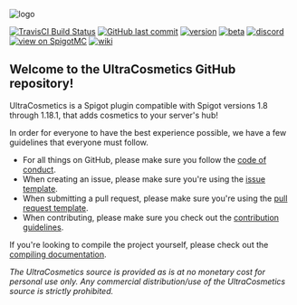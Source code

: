 ![logo](https://puu.sh/E6GuW/414e92c886.png)

[discord-invite]: https://discord.gg/0125SVBfnBFwl7XOP
[travis-link]: https://travis-ci.org/iSach/UltraCosmetics
[jenkins-link]: https://ci.isach.be/job/UltraCosmetics/lastSuccessfulBuild/
[wiki-link]: https://github.com/iSach/UltraCosmetics/wiki
[spigotmc-link]: https://www.spigotmc.org/resources/10905/

[![TravisCI Build Status](https://travis-ci.org/iSach/UltraCosmetics.svg?branch=master)][travis-link]
[![GitHub last commit](https://img.shields.io/github/last-commit/iSach/UltraCosmetics.svg)](https://github.com/iSach/UltraCosmetics/commits/master)
[![version](https://img.shields.io/github/release/iSach/UltraCosmetics.svg?colorB=1565C0)](https://github.com/iSach/UltraCosmetics/releases/latest)
[![beta](https://img.shields.io/badge/dynamic/json.svg?label=beta&colorB=1565C0&query=version&uri=https%3A%2F%2Fapi.isach.be%2Fultracosmetics%2Fversion%2F)][jenkins-link]
[![discord](https://discordapp.com/api/guilds/185055040036143104/widget.png)][discord-invite]
[![view on SpigotMC](https://img.shields.io/badge/view%20on-spigotmc-orange.svg)][spigotmc-link]
[![wiki](https://img.shields.io/badge/go%20to-wiki-blue.svg)][wiki-link]

## Welcome to the UltraCosmetics GitHub repository!
UltraCosmetics is a Spigot plugin compatible with Spigot versions 1.8 through 1.18.1, that adds cosmetics to your server's hub!

In order for everyone to have the best experience possible, we have a few guidelines that everyone must follow.    
- For all things on GitHub, please make sure you follow the [code of conduct](CODE_OF_CONDUCT.md).
- When creating an issue, please make sure you're using the [issue template](ISSUE_TEMPLATE.md).
- When submitting a pull request, please make sure you're using the [pull request template](PULL_REQUEST_TEMPLATE.md).
- When contributing, please make sure you check out the [contribution guidelines](CONTRIBUTING.md).

If you're looking to compile the project yourself, please check out the [compiling documentation](COMPILING.md).

*The UltraCosmetics source is provided as is at no monetary cost for personal use only. Any commercial distribution/use of the UltraCosmetics source is strictly prohibited.*
